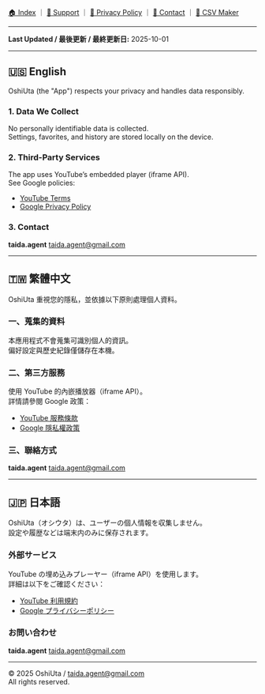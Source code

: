[🏠 Index](index.md) ｜ [💬 Support](support.md) ｜ [🔐 Privacy Policy](privacy.md) ｜ [📩 Contact](contact.md) ｜ [🧾 CSV Maker](csv_maker.html)

---

**Last Updated / 最後更新 / 最終更新日:** 2025-10-01

---

## 🇺🇸 English

OshiUta (the "App") respects your privacy and handles data responsibly.

### 1. Data We Collect
No personally identifiable data is collected.  
Settings, favorites, and history are stored locally on the device.

### 2. Third-Party Services
The app uses YouTube’s embedded player (iframe API).  
See Google policies:

- [YouTube Terms](https://www.youtube.com/t/terms)  
- [Google Privacy Policy](https://policies.google.com/privacy)

### 3. Contact
**taida.agent**  <a href="#" data-mail="protected">taida.agent@gmail.com</a>

---

## 🇹🇼 繁體中文

OshiUta 重視您的隱私，並依據以下原則處理個人資料。

### 一、蒐集的資料
本應用程式不會蒐集可識別個人的資訊。  
偏好設定與歷史紀錄僅儲存在本機。

### 二、第三方服務
使用 YouTube 的內嵌播放器（iframe API）。  
詳情請參閱 Google 政策：

- [YouTube 服務條款](https://www.youtube.com/t/terms)  
- [Google 隱私權政策](https://policies.google.com/privacy)

### 三、聯絡方式
**taida.agent**  <a href="#" data-mail="protected">taida.agent@gmail.com</a>

---

## 🇯🇵 日本語

OshiUta（オシウタ）は、ユーザーの個人情報を収集しません。  
設定や履歴などは端末内のみに保存されます。

### 外部サービス
YouTube の埋め込みプレーヤー（iframe API）を使用します。  
詳細は以下をご確認ください：

- [YouTube 利用規約](https://www.youtube.com/t/terms)  
- [Google プライバシーポリシー](https://policies.google.com/privacy)

### お問い合わせ
**taida.agent**  <a href="#" data-mail="protected">taida.agent@gmail.com</a>

---

© 2025 OshiUta / taida.agent@gmail.com  
All rights reserved.

<script>
document.addEventListener('DOMContentLoaded', () => {
  const user = 'taida.agent';
  const domain = 'gmail.com';
  const mail = `${user}@${domain}`;
  document.querySelectorAll('a[href^="#"][id^="contact-mail"]').forEach(a=>{
    a.href = `mailto:${mail}`;
  });
});
</script>


